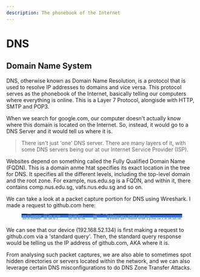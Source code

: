 ```yaml
---
description: The phonebook of the Internet
---
```


# DNS

## Domain Name System

DNS, otherwise known as Domain Name Resolution, is a protocol that is used to resolve IP addresses to domains and vice versa. This protocol serves as the phonebook of the Internet, basically telling our computers where everything is online. This is a Layer 7 Protocol, alongisde with HTTP, SMTP and POP3.&#x20;

When we search for google.com, our computer doesn't actually know where this domain is located on the Internet. So, instead, it would go to a DNS Server and it would tell us where it is.

> There isn't just 'one' DNS server. There are many layers of it, with some DNS servers being our at our Internet Service Provider (ISP). &#x20;

Websites depend on something called the Fully Qualified Domain Name (FQDN). This is a domain anme htat specifies its exact location in the tree for DNS. It specifies all the different levels, including the top-level domain and the root zone. For example, nus.edu.sg is a FQDN, and within it, there contains comp.nus.edu.sg, vafs.nus.edu.sg and so on.&#x20;

We can take a look at a packet capture portion for DNS using Wireshark. I made a request to github.com here:

<figure><img src="../../.gitbook/assets/image (151).png" alt=""><figcaption></figcaption></figure>

We can see that our device (192.168.52.134) is first making a request to github.com via a 'standard query'. Then, the standard query response would be telling us the IP address of github.com, AKA where it is.&#x20;

From analysing such packet captures, we are also able to sometimes spot hidden directories or servers located within the network, and we can also leverage certain DNS misconfigurations to do DNS Zone Transfer Attacks.
